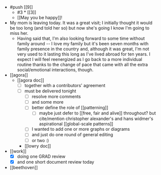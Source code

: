 - #push [[9]]
  - #3 * [[3]]
  - [[May you be happy]]!
- My mom is leaving today. It was a great visit; I initially thought it would be too long (and told her so) but now she's going I know I'm going to miss her.
  - Having said that, I'm also looking forward to some time without family around -- I love my family but it's been seven months with family presence in the country and, although it was great, I'm not very used to it lasting this long as I've lived abroad for ten years. I expect I will feel reenergized as I go back to a more individual routine thanks to the change of pace that came with all the extra social/emotional interactions, though.
- [[agora]]
  - [[agora doc]]
    - [ ] together with a contributors' agreement
    - [ ] must be delivered tonight
      - [ ] resolve more comments
      - [ ] and some more
      - [ ] better define the role of [[patterning]]
        - [ ] maybe just defer to [[free, fair and alive]] throughout? but cite/mention christopher alexander's and hans widmer's aspirational [[global-scale patterns]]
      - [ ] I wanted to add one or more graphs or diagrams
      - [ ] and just do one round of general editing
      - [ ] or two :)
    - [[lowry doc]]
- [[work]]
  - [x] doing one GRAD review 
  - [x] and one short document review today
- [[beethoven]]
